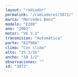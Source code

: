```yaml
---
layout: "radiador"
permalink: "/radiadores/3873/"
marca: "Mercedes Benz"
modelo: "E200"
ano: "2002"
motor: "V6 3.2"
transmision: "Automática"
parte: "62796A"
clima: "Con clima"
alto: "25 3/16"
ancho: "18 1/2"
observaciones: ""
id: "3873"
---
```


